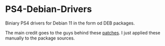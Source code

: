 # PS4-Debian-Drivers

Biniary PS4 drivers for Debian 11 in the form od DEB packages.

The main credit goes to the guys behind these [patches](https://github.com/Ps3itaTeam/ps4linux-video-drivers). 
I just applied these manually to the package sources.
